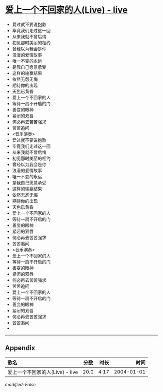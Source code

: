 # [爱上一个不回家的人(Live) - live](https://music.163.com/song?id=66545)

* 爱过就不要说抱歉
* 毕竟我们走过这一回
* 从来我就不曾后悔
* 初见那时美丽的相约
* 曾经以为我会是你
* 浪漫的爱情故事
* 唯一不变的永远
* 是我自己愿意承受
* 这样的输赢结果
* 依然无怨无悔
* 期待你的出现
* 天色已黄昏
* 爱上一个不回家的人
* 等待一扇不开启的门
* 善变的眼神
* 紧闭的双唇
* 何必再去苦苦强求
* 苦苦追问
* <音乐演奏>
* 爱过就不要说抱歉
* 毕竟我们走过这一回
* 从来我就不曾后悔
* 初见那时美丽的相约
* 曾经以为我会是你
* 浪漫的爱情故事
* 唯一不变的永远
* 是我自己愿意承受
* 这样的输赢结果
* 依然无怨无悔
* 期待你的出现
* 天色已黄昏
* 爱上一个不回家的人
* 等待一扇不开启的门
* 善变的眼神
* 紧闭的双唇
* 何必再去苦苦强求
* 苦苦追问
* <音乐演奏>
* 爱上一个不回家的人
* 等待一扇不开启的门
* 善变的眼神
* 紧闭的双唇
* 何必再去苦苦强求
* 苦苦追问
* 爱上一个不回家的人
* 等待一扇不开启的门
* 善变的眼神
* 紧闭的双唇
* 何必再去苦苦强求
* 苦苦追问
* 


---

## Appendix

|歌名|分数|时长|时间|
|:---|:---:|---:|---:|
|爱上一个不回家的人(Live) - live|20.0|4:17|2004-01-01

*modified: False*